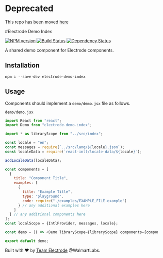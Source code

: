 # Deprecated

This repo has been moved [here](https://github.com/electrode-io/electrode/tree/21af414fc46681e419a5098396fdff6bd54508da/samples/electrode-demo-index)

#Electrode Demo Index

[![NPM version][npm-image]][npm-url] [![Build Status][travis-image]][travis-url] [![Dependency Status][daviddm-image]][daviddm-url]

A shared demo component for Electrode components.

## Installation

`npm i --save-dev electrode-demo-index`

## Usage

Components should implement a `demo/demo.jsx` file as follows.

`demo/demo.jsx`

```js
import React from "react";
import Demo from "electrode-demo-index";

import * as libraryScope from "../src/index";

const locale = "en";
const messages = require(`../src/lang/${locale}.json`);
const localeData = require(`react-intl/locale-data/${locale}`);

addLocaleData(localeData);

const components = [
  {
    title: "Component Title",
    examples: [
      {
        title: "Example Title",
        type: "playground",
        code: require("./examples/EXAMPLE_FILE.example")
      } // any additional examples here
    ]
  } // any additional components here
];
const localScope = {IntlProvider, messages, locale};

const demo = () => <Demo libraryScope={libraryScope} components={components} />;

export default demo;
```

Built with :heart: by [Team Electrode](https://github.com/orgs/electrode-io/people) @WalmartLabs.

[npm-image]: https://badge.fury.io/js/electrode-demo-index.svg
[npm-url]: https://npmjs.org/package/electrode-demo-index
[travis-image]: https://travis-ci.org/electrode-io/electrode-demo-index.svg?branch=master
[travis-url]: https://travis-ci.org/electrode-io/electrode-demo-index
[daviddm-image]: https://david-dm.org/electrode-io/electrode-demo-index.svg?theme=shields.io
[daviddm-url]: https://david-dm.org/electrode-io/electrode-demo-index
